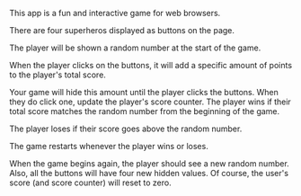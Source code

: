 This app is a fun and interactive game for web browsers.

There are four superheros displayed as buttons on the page.

The player will be shown a random number at the start of the game.

When the player clicks on the buttons, it will add a specific amount of points to the player's total score.

Your game will hide this amount until the player clicks the buttons.
When they do click one, update the player's score counter.
The player wins if their total score matches the random number from the beginning of the game.

The player loses if their score goes above the random number.

The game restarts whenever the player wins or loses.

When the game begins again, the player should see a new random number. Also, all the buttons will have four new hidden values. Of course, the user's score (and score counter) will reset to zero.
